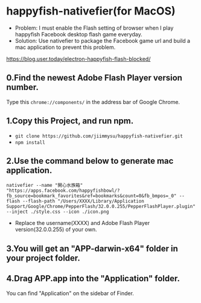 # happyfish-nativefier(for MacOS)
- Problem: I must enable the Flash setting of browser when I play happyfish Facebook desktop flash game everyday.
- Solution: Use nativefier to package the Facebook game url and build a mac application to prevent this problem. 

https://blog.user.today/electron-happyfish-flash-blocked/

## 0.Find the newest Adobe Flash Player version number.
Type this `chrome://components/` in the address bar of Google Chrome.

## 1.Copy this Project, and run npm.
- `git clone https://github.com/jiimmysu/happyfish-nativefier.git`
- `npm install`

## 2.Use the command below to generate mac application.
`nativefier --name "開心水族箱" "https://apps.facebook.com/happyfishbowl/?fb_source=bookmark_favorites&ref=bookmarks&count=0&fb_bmpos=_0" --flash --flash-path "/Users/XXXX/Library/Application Support/Google/Chrome/PepperFlash/32.0.0.255/PepperFlashPlayer.plugin" --inject ./style.css --icon ./icon.png`

* Replace the username(XXXX) and Adobe Flash Player version(32.0.0.255) of your own.

## 3.You will get an "APP-darwin-x64" folder in your project folder.
## 4.Drag APP.app into the "Application" folder.
You can find "Application" on the sidebar of Finder.
